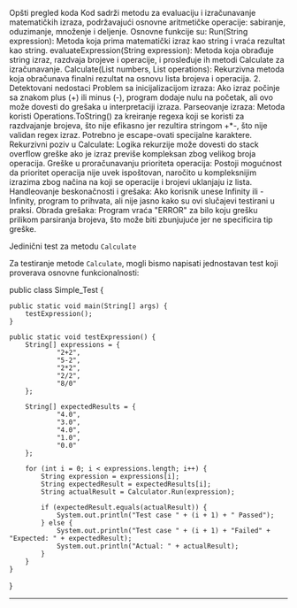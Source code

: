 Opšti pregled koda Kod sadrži metodu za evaluaciju i izračunavanje matematičkih izraza, podržavajući osnovne aritmetičke operacije: sabiranje, oduzimanje, množenje i deljenje. Osnovne funkcije su:
Run(String expression): Metoda koja prima matematički izraz kao string i vraća rezultat kao string. evaluateExpression(String expression): Metoda koja obrađuje string izraz, razdvaja brojeve i operacije, i prosleđuje ih metodi Calculate za izračunavanje. Calculate(List numbers, List operations): Rekurzivna metoda koja obračunava finalni rezultat na osnovu lista brojeva i operacija. 2. Detektovani nedostaci Problem sa inicijalizacijom izraza: Ako izraz počinje sa znakom plus (+) ili minus (-), program dodaje nulu na početak, ali ovo može dovesti do grešaka u interpretaciji izraza. Parseovanje izraza: Metoda koristi Operations.ToString() za kreiranje regexa koji se koristi za razdvajanje brojeva, što nije efikasno jer rezultira stringom +*-, što nije validan regex izraz. Potrebno je escape-ovati specijalne karaktere. Rekurzivni poziv u Calculate: Logika rekurzije može dovesti do stack overflow greške ako je izraz previše kompleksan zbog velikog broja operacija. Greške u proračunavanju prioriteta operacija: Postoji mogućnost da prioritet operacija nije uvek ispoštovan, naročito u kompleksnijim izrazima zbog načina na koji se operacije i brojevi uklanjaju iz lista. Handleovanje beskonačnosti i grešaka: Ako korisnik unese Infinity ili -Infinity, program to prihvata, ali nije jasno kako su ovi slučajevi testirani u praksi. Obrada grešaka: Program vraća "ERROR" za bilo koju grešku prilikom parsiranja brojeva, što može biti zbunjujuće jer ne specificira tip greške.

Jedinični test za metodu `Calculate`

Za testiranje metode `Calculate`, mogli bismo napisati jednostavan test koji proverava osnovne funkcionalnosti:

public class Simple_Test {

    public static void main(String[] args) {
        testExpression();
    }

    public static void testExpression() {
        String[] expressions = {
                "2+2",
                "5-2",
                "2*2",
                "2/2",
                "8/0"
        };

        String[] expectedResults = {
                "4.0",
                "3.0",
                "4.0",
                "1.0",
                "0.0"
        };

        for (int i = 0; i < expressions.length; i++) {
            String expression = expressions[i];
            String expectedResult = expectedResults[i];
            String actualResult = Calculator.Run(expression);

            if (expectedResult.equals(actualResult)) {
                System.out.println("Test case " + (i + 1) + " Passed");
            } else {
                System.out.println("Test case " + (i + 1) + "Failed" + "Expected: " + expectedResult);
                System.out.println("Actual: " + actualResult);
            }
        }
    }

}


---


